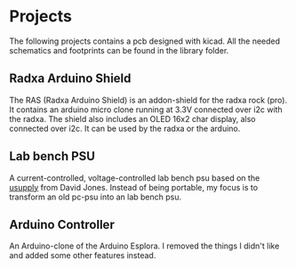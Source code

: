 Projects
========
The following projects contains a pcb designed with kicad. All the needed schematics and footprints can be found in the library folder.   

Radxa Arduino Shield
--------------------
The RAS (Radxa Arduino Shield) is an addon-shield for the radxa rock (pro). It contains an arduino micro clone running at 3.3V connected over i2c with the radxa. The shield also includes an OLED 16x2 char display, also connected over i2c. It can be used by the radxa or the arduino.   

Lab bench PSU
-------------
A current-controlled, voltage-controlled lab bench psu based on the [usupply](http://www.eevblog.com/projects/usupply/) from David Jones. Instead of being portable, my focus is to transform an old pc-psu into an lab bench psu.

Arduino Controller
------------------
An Arduino-clone of the Arduino Esplora. I removed the things I didn't like and added some other features instead. 


